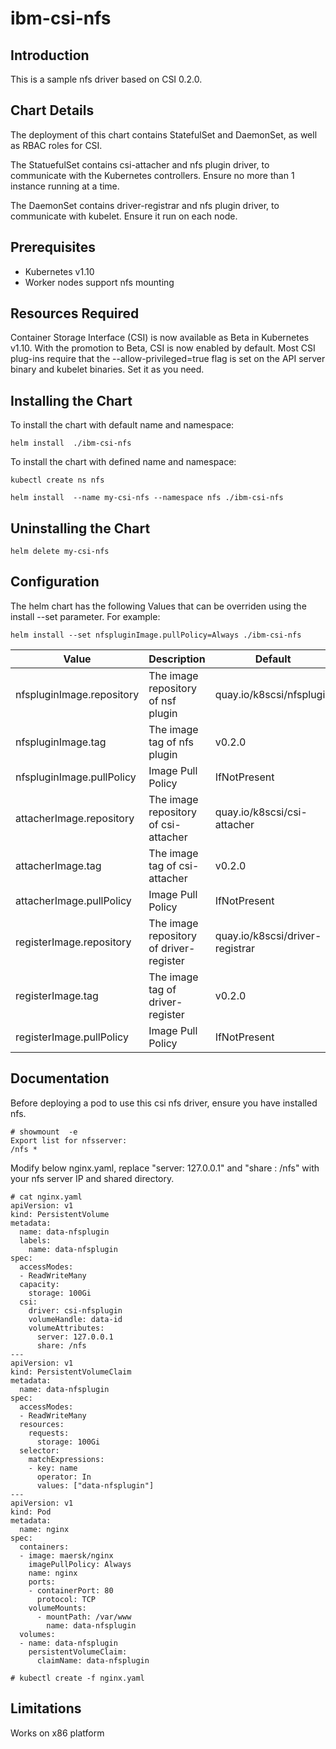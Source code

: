 # ibm-csi-nfs

## Introduction
This is a sample nfs driver based on CSI 0.2.0.
## Chart Details
The deployment of this chart contains StatefulSet and DaemonSet, as well as RBAC roles for CSI.

The StatuefulSet contains csi-attacher and nfs plugin driver, to communicate with the Kubernetes controllers. Ensure no more than 1 instance running at a time.

The DaemonSet contains driver-registrar and nfs plugin driver, to communicate with kubelet. Ensure it run on each node.
## Prerequisites
- Kubernetes v1.10
- Worker nodes support nfs mounting
## Resources Required
Container Storage Interface (CSI) is now available as Beta in Kubernetes v1.10. With the promotion to Beta, CSI is now enabled by default.
Most CSI plug-ins require that the --allow-privileged=true flag is set on the API server binary and kubelet binaries. Set it as you need.
## Installing the Chart
To install the chart with default name and namespace:
```
helm install  ./ibm-csi-nfs
```
To install the chart with defined name and namespace:
```
kubectl create ns nfs

helm install  --name my-csi-nfs --namespace nfs ./ibm-csi-nfs
```
## Uninstalling the Chart
```
helm delete my-csi-nfs
```
## Configuration
The helm chart has the following Values that can be overriden using the install --set parameter. For example:
```
helm install --set nfspluginImage.pullPolicy=Always ./ibm-csi-nfs
```
| Value                          | Description                             | Default                           |
|--------------------------------|-----------------------------------------|-----------------------------------|
| nfspluginImage.repository      | The image repository of nsf plugin      | quay.io/k8scsi/nfsplugin          |
| nfspluginImage.tag             | The image tag of nfs plugin             | v0.2.0                            |
| nfspluginImage.pullPolicy      | Image Pull Policy                       | IfNotPresent                      |
| attacherImage.repository       | The image repository of csi-attacher    | quay.io/k8scsi/csi-attacher       |
| attacherImage.tag              | The image tag of csi-attacher           | v0.2.0                            |
| attacherImage.pullPolicy       | Image Pull Policy                       | IfNotPresent                      |
| registerImage.repository       | The image repository of driver-register | quay.io/k8scsi/driver-registrar   |
| registerImage.tag              | The image tag of driver-register        | v0.2.0                            |
| registerImage.pullPolicy       | Image Pull Policy                       | IfNotPresent                      |

## Documentation
Before deploying a pod to use this csi nfs driver, ensure you have installed nfs.
```
# showmount  -e
Export list for nfsserver:
/nfs *
```
Modify below nginx.yaml, replace "server: 127.0.0.1" and "share : /nfs" with your nfs server IP and shared directory.
```
# cat nginx.yaml
apiVersion: v1
kind: PersistentVolume
metadata:
  name: data-nfsplugin
  labels:
    name: data-nfsplugin
spec:
  accessModes:
  - ReadWriteMany
  capacity:
    storage: 100Gi
  csi:
    driver: csi-nfsplugin
    volumeHandle: data-id
    volumeAttributes:
      server: 127.0.0.1
      share: /nfs
---
apiVersion: v1
kind: PersistentVolumeClaim
metadata:
  name: data-nfsplugin
spec:
  accessModes:
  - ReadWriteMany
  resources:
    requests:
      storage: 100Gi
  selector:
    matchExpressions:
    - key: name
      operator: In
      values: ["data-nfsplugin"]
---
apiVersion: v1
kind: Pod
metadata:
  name: nginx
spec:
  containers:
  - image: maersk/nginx
    imagePullPolicy: Always
    name: nginx
    ports:
    - containerPort: 80
      protocol: TCP
    volumeMounts:
      - mountPath: /var/www
        name: data-nfsplugin
  volumes:
  - name: data-nfsplugin
    persistentVolumeClaim:
      claimName: data-nfsplugin

# kubectl create -f nginx.yaml
```
## Limitations
Works on x86 platform
